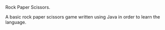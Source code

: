 Rock Paper Scissors.

A basic rock paper scissors game written using Java in order to learn the language.
